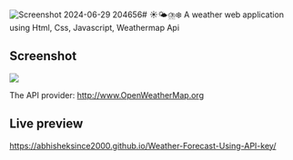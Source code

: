 ![Screenshot 2024-06-29 204656](https://github.com/abhisheksince2000/Weather-Forecast-Using-API-key/assets/112538249/0aaa8d06-5a4e-4745-b021-bdfdfc35b0bf)# ☀️🌤⛈❄️ A weather web application using Html, Css, Javascript, Weathermap Api

## Screenshot
<img src="https://github.com/abhisheksince2000/Weather-Forecast-Using-API-key/edit/main/Screenshot 2024-06-29 204656">

The API provider: http://www.OpenWeatherMap.org
## Live preview
 https://abhisheksince2000.github.io/Weather-Forecast-Using-API-key/



